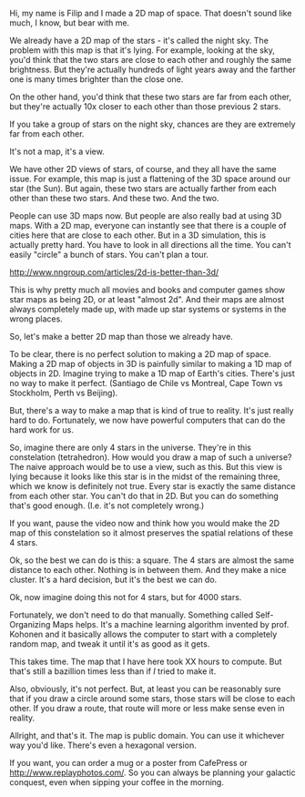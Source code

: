 
Hi, my name is Filip and I made a 2D map of space. That doesn't sound like much, I know, but
bear with me.

We already have a 2D map of the stars - it's called the night sky. The problem with this map
is that it's lying. For example, looking at the sky, you'd think that the two stars are close
to each other and roughly the same brightness. But they're actually hundreds of light years away and
the farther one is many times brighter than the close one.

On the other hand, you'd think that these two stars are far from each other, but they're actually
10x closer to each other than those previous 2 stars.

If you take a group of stars on the night sky, chances are they are extremely far from each other.

It's not a map, it's a view.

We have other 2D views of stars, of course, and they all have the same issue. For example, this map
is just a flattening of the 3D space around our star (the Sun). But again, these two stars are
actually farther from each other than these two stars. And these two. And the two.

People can use 3D maps now. But people are also really bad at using 3D maps. With a 2D map, everyone
can instantly see that there is a couple of cities here that are close to each other. But in a 3D
simulation, this is actually pretty hard. You have to look in all directions all the time. You can't
easily "circle" a bunch of stars. You can't plan a tour.

http://www.nngroup.com/articles/2d-is-better-than-3d/

This is why pretty much all movies and books and computer games
show star maps as being 2D, or at least "almost 2d". And their maps are almost always completely
made up, with made up star systems or systems in the wrong places.

So, let's make a better 2D map than those we already have.

To be clear, there is no perfect solution to making a 2D map of space. Making a 2D map of objects
in 3D is painfully similar to making a 1D map of objects in 2D. Imagine trying to make a 1D map of
Earth's cities. There's just no way to make it perfect. (Santiago de Chile vs Montreal, Cape Town vs
Stockholm, Perth vs Beijing).

But, there's a way to make a map that is kind of true to reality. It's just really hard to do.
Fortunately, we now have powerful computers that can do the hard work for us.

So, imagine there are only 4 stars in the universe. They're in this constelation (tetrahedron). How
would you draw a map of such a universe? The naive approach would be to use a view, such as this. But
this view is lying because it looks like this star is in the midst of the remaining three, which
we know is definitely not true. Every star is exactly the same distance from each other star. You can't do
that in 2D. But you can do something that's good enough. (I.e. it's not completely wrong.)

If you want, pause the video now and think how you would make the 2D map of this constelation so
it almost preserves the spatial relations of these 4 stars.

Ok, so the best we can do is this: a square. The 4 stars are almost the same distance to each
other. Nothing is in between them. And they make a nice cluster. It's a hard decision, but it's
the best we can do.

Ok, now imagine doing this not for 4 stars, but for 4000 stars.

Fortunately, we don't need to do that manually. Something called Self-Organizing Maps helps. It's
a machine learning algorithm invented by prof. Kohonen and it basically allows the computer to
start with a completely random map, and tweak it until it's as good as it gets.

This takes time. The map that I have here took XX hours to compute. But that's still a bazillion
times less than if _I_ tried to make it.

Also, obviously, it's not perfect. But, at least you can be reasonably sure that if you draw a
circle around some stars, those stars will be close to each other. If you draw a route, that route
will more or less make sense even in reality.

Allright, and that's it. The map is public domain. You can use it whichever way you'd like. There's
even a hexagonal version.

If you want, you can order a mug or a poster from CafePress or http://www.replayphotos.com/. So you
can always be planning your galactic conquest, even when sipping your coffee in the morning.